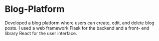 # Blog-Platform
 Developed a blog platform where users can create, edit, and delete blog posts. I used a web framework Flask for the backend and a front- end library React for the user interface. 
